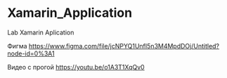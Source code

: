 # Xamarin_Application
Lab Xamarin Aplication 

Фигма https://www.figma.com/file/jcNPYQ1UnfI5n3M4MpdDOj/Untitled?node-id=0%3A1

Видео с прогой https://youtu.be/o1A3T1XqQv0
